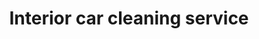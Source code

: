 ---
title: "Interior car cleaning service"
alt: "Deep cleaning of the car’s interior, including vacuuming, wiping surfaces, and sanitising"
description: "Vacuuming, wiping surfaces, and sanitising the car’s interior "
category: "mobile-car-wash"
subcategory: "interior-car-cleaning"
image: "/mobile-car-wash/interior-car-cleaning.png"
ogImage: "/mobile-car-wash/interior-car-cleaning.png"
colour: "blue"
pathtxt: "Interior car cleaning"
published: true
---